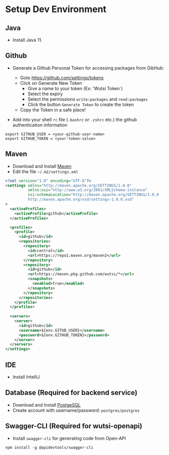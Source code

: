 # Setup Dev Environment
## Java
- Install Java 11.

## Github
- Generate a Github Personal Token for accessing packages from GibHub:
  - Goto https://github.com/settings/tokens
  - Click on Generate New Token
    - Give a name to your token (Ex: 'Wutsi Token`)
    - Select the expiry
    - Select the permissions `write:packages` and `read:packages`
    - Click the button `Generate Token` to create the token
  - Copy the Token in a safe place!

- Add into your shell `rc` file (`.bashrc` or `.zshrc` etc.) the github authentication information
```shell
export GITHUB_USER = <your-github-user-name>
export GITHUB_TOKEN = <your-token-value>
```

## Maven
- Download and Install [Maven](https://maven.apache.org/download.cgi)
- Edit the file `~/.m2/settings.xml`

```xml
<?xml version="1.0" encoding="UTF-8"?>
<settings xmlns="http://maven.apache.org/SETTINGS/1.0.0"  
          xmlns:xsi="http://www.w3.org/2001/XMLSchema-instance"  
          xsi:schemaLocation="http://maven.apache.org/SETTINGS/1.0.0
          http://maven.apache.org/xsd/settings-1.0.0.xsd"
>
  <activeProfiles>
    <activeProfile>github</activeProfile>
  </activeProfiles>

  <profiles>
    <profile>
      <id>github</id>
      <repositories>
        <repository>
          <id>central</id>
          <url>https://repo1.maven.org/maven2</url>
        </repository>
        <repository>
          <id>github</id>
          <url>https://maven.pkg.github.com/wutsi/*</url>
          <snapshots>
            <enabled>true</enabled>
          </snapshots>
        </repository>
      </repositories>
    </profile>
  </profiles>
  
  <servers>
    <server>
      <id>github</id>
      <username>${env.GITUB_USER}</username>
      <password>${env.GITHUB_TOKEN}</password>
    </server>
  </servers>
</settings>
```

## IDE
- Install IntelliJ

## Database (Required for backend service)
- Download and Install [PostgeSQL](https://www.postgresql.org/download/)
- Create account with username/password: `postgres/postgres`

## Swagger-CLI (Required for wutsi-openapi)
- Install `swagger-cli` for generating code from Open-API
```
npm install -g @apidevtools/swagger-cli
```